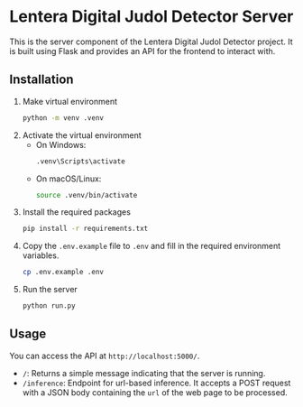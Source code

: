# Lentera Digital Judol Detector Server

This is the server component of the Lentera Digital Judol Detector project. It is built using Flask and provides an API for the frontend to interact with.

## Installation

1. Make virtual environment
   ```bash
   python -m venv .venv
   ```
2. Activate the virtual environment
   - On Windows:
     ```bash
     .venv\Scripts\activate
     ```
   - On macOS/Linux:
     ```bash
     source .venv/bin/activate
     ```
3. Install the required packages
   ```bash
   pip install -r requirements.txt
   ```  
4. Copy the `.env.example` file to `.env` and fill in the required environment variables.
   ```bash
   cp .env.example .env
   ```
5. Run the server
   ```bash
   python run.py
   ```  

## Usage
You can access the API at `http://localhost:5000/`.

- `/`: Returns a simple message indicating that the server is running.
- `/inference`: Endpoint for url-based inference. It accepts a POST request with a JSON body containing the `url` of the web page to be processed.